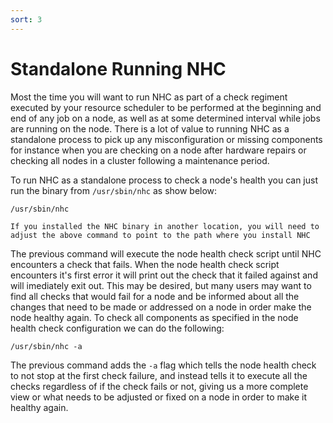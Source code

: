 ```yaml
---
sort: 3
---
```


# Standalone Running NHC

Most the time you will want to run NHC as part of a check regiment executed by your resource scheduler to be performed at the beginning and end of any job on a node, as well as at some determined interval while jobs are running on the node. There is a lot of value to running NHC as a standalone process to pick up any misconfiguration or missing components for instance when you are checking on a node after hardware repairs or checking all nodes in a cluster following a maintenance period.

To run NHC as a standalone process to check a node's health you can just run the binary from `/usr/sbin/nhc` as show below:

```
/usr/sbin/nhc
```
```note
If you installed the NHC binary in another location, you will need to adjust the above command to point to the path where you install NHC
```

The previous command will execute the node health check script until NHC encounters a check that fails. When the node health check script encounters it's first error it will print out the check that it failed against and will imediately exit out. This may be desired, but many users may want to find all checks that would fail for a node and be informed about all the changes that need to be made or addressed on a node in order make the node healthy again. To check all components as specified in the node health check configuration we can do the following:

```
/usr/sbin/nhc -a
```

The previous command adds the `-a` flag which tells the node health check to not stop at the first check failure, and instead tells it to execute all the checks regardless of if the check fails or not, giving us a more complete view or what needs to be adjusted or fixed on a node in order to make it healthy again.

